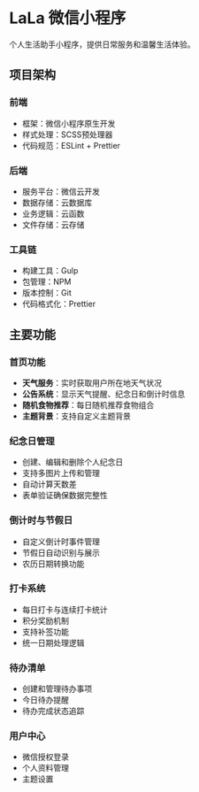 # LaLa 微信小程序

个人生活助手小程序，提供日常服务和温馨生活体验。

## 项目架构

### 前端

- 框架：微信小程序原生开发
- 样式处理：SCSS预处理器
- 代码规范：ESLint + Prettier

### 后端

- 服务平台：微信云开发
- 数据存储：云数据库
- 业务逻辑：云函数
- 文件存储：云存储

### 工具链

- 构建工具：Gulp
- 包管理：NPM
- 版本控制：Git
- 代码格式化：Prettier

## 主要功能

### 首页功能

- **天气服务**：实时获取用户所在地天气状况
- **公告系统**：显示天气提醒、纪念日和倒计时信息
- **随机食物推荐**：每日随机推荐食物组合
- **主题背景**：支持自定义主题背景

### 纪念日管理

- 创建、编辑和删除个人纪念日
- 支持多图片上传和管理
- 自动计算天数差
- 表单验证确保数据完整性

### 倒计时与节假日

- 自定义倒计时事件管理
- 节假日自动识别与展示
- 农历日期转换功能

### 打卡系统

- 每日打卡与连续打卡统计
- 积分奖励机制
- 支持补签功能
- 统一日期处理逻辑

### 待办清单

- 创建和管理待办事项
- 今日待办提醒
- 待办完成状态追踪

### 用户中心

- 微信授权登录
- 个人资料管理
- 主题设置
